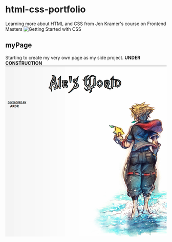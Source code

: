 # html-css-portfolio

Learning more about HTML and CSS from Jen Kramer's course on Frontend Masters 
![Getting Started with CSS](https://frontendmasters.com/courses/getting-started-css/)

## myPage
Starting to create my very own page as my side project.
**UNDER CONSTRUCTION**
![My Page](./readmeImages/myPage.png)
